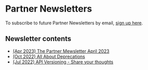 # Partner Newsletters

To subscribe to future Partner Newsletters by email, [sign up here](https://www.mews.com/en/partners-newsletter-subscription).

## Newsletter contents

* [(Apr 2023) The Partner Mewsletter April 2023](partner-mewsletter-apr23.md)
* [(Oct 2022) All About Deprecations](partner-mewsletter-oct22.md)
* [(Jul 2022) API Versioning - Share your thoughts](partner-mewsletter-jul22.md)
